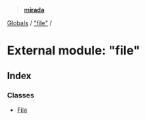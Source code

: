 > **[mirada](../README.md)**

[Globals](../README.md) / ["file"](_file_.md) /

# External module: "file"

## Index

### Classes

* [File](../classes/_file_.file.md)